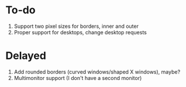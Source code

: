 # To-do

1. Support two pixel sizes for borders, inner and outer
2. Proper support for desktops, change desktop requests

# Delayed

1. Add rounded borders (curved windows/shaped X windows), maybe?
1. Multimonitor support (I don't have a second monitor)
